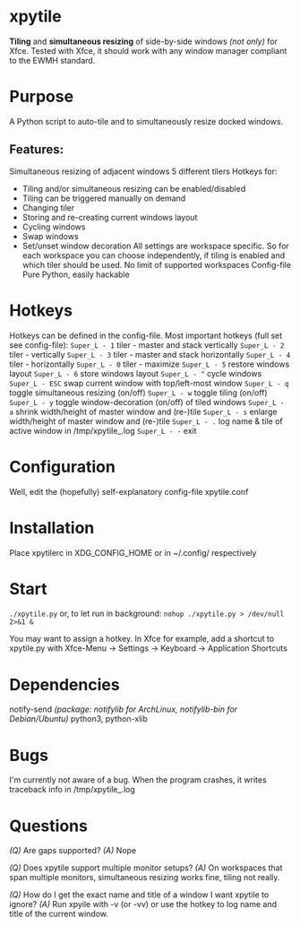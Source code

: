 # xpytile

**Tiling** and **simultaneous resizing** of side-by-side windows _(not only)_ for Xfce.
Tested with Xfce, it should work with any window manager compliant to the EWMH standard.


# Purpose
A Python script to auto-tile and to simultaneously resize docked windows.


## Features:
Simultaneous resizing of adjacent windows
5 different tilers
Hotkeys for:
 - Tiling and/or simultaneous resizing can be enabled/disabled
 - Tiling can be triggered manually on demand
 - Changing tiler
 - Storing and re-creating current windows layout
 - Cycling windows
 - Swap windows
 - Set/unset window decoration
All settings are workspace specific.
So for each workspace you can choose independently,
if tiling is enabled and which tiler should be used. 
No limit of supported workspaces
Config-file
Pure Python, easily hackable


# Hotkeys
Hotkeys can be defined in the config-file.
Most important hotkeys (full set see config-file):
```Super_L - 1```   tiler - master and stack vertically
```Super_L - 2```   tiler - vertically
```Super_L - 3```   tiler - master and stack horizontally
```Super_L - 4```   tiler - horizontally
```Super_L - 0```   tiler - maximize
```Super_L - 5```   restore windows layout
```Super_L - 6```   store windows layout
```Super_L - ^```   cycle windows
```Super_L - ESC``` swap current window with top/left-most window
```Super_L - q```   toggle simultaneous resizing (on/off)
```Super_L - w```   toggle tiling (on/off)
```Super_L - y```   toggle window-decoration (on/off) of tiled windows
```Super_L - a```   shrink width/height of master window and (re-)tile
```Super_L - s```   enlarge width/height of master window and (re-)tile
```Super_L - .```   log name & tile of active window in /tmp/xpytile_<USERNAME>.log
```Super_L - -```   exit


# Configuration
Well, edit the (hopefully) self-explanatory config-file xpytile.conf


# Installation
Place xpytilerc in XDG_CONFIG_HOME or in ~/.config/ respectively


# Start
```./xpytile.py``` 
or, to let run in background:  ```nohup ./xpytile.py > /dev/null 2>&1 &```

You may want to assign a hotkey.
In Xfce for example, add a shortcut to xpytile.py
with Xfce-Menu -> Settings -> Keyboard -> Application Shortcuts


# Dependencies
notify-send _(package: notifylib for ArchLinux, notifylib-bin for Debian/Ubuntu)_
python3, python-xlib 

# Bugs
I'm currently not aware of a bug.
When the program crashes, it writes traceback info in /tmp/xpytile_<USERNAME>.log

# Questions
*(Q)* Are gaps supported?
*(A)* Nope
  
*(Q)* Does xpytile support multiple monitor setups?
*(A)* On workspaces that span multiple monitors, simultaneous resizing works fine, tiling not really.

*(Q)* How do I get the exact name and title of a window I want xpytile to ignore?
*(A)* Run xpyile with -v (or -vv)  or use the hotkey to log name and title of the current window.

